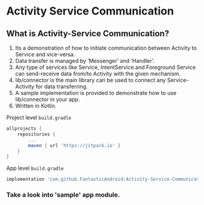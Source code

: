 # Activity Service Communication

## What is Activity-Service Communication?
1. Its a demonstration of how to initiate communication between Activity to Service and vice-versa.
2. Data transfer is managed by ‘Messenger’ and ‘Handler’.
3. Any type of services like Service, IntentService and Foreground Service can send-receive data from/to Activity with the given mechanism.
4. lib/connector is the main library can be used to connect any Service-Activity for data transferring.
5. A sample implementation is provided to demonstrate how to use lib/connector in your app.
6. Written in Kotlin.

Project level `build.gradle`
```groovy
allprojects {
    repositories {
        ...
        maven { url 'https://jitpack.io' }
    }
}
```

App level `build.gradle`
```groovy
implementation 'com.github.FantasticAndroid:Activity-Service-Communication:(insert latest version)'
```
### Take a look into 'sample' app module.
